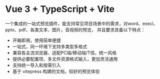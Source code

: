 <!--
 * @Author: famin.ma famin.ma@tcl.com
 * @Date: 2023-10-20 11:10:05
 * @LastEditors: famin.ma famin.ma@tcl.com
 * @LastEditTime: 2023-11-07 19:34:56
 * @FilePath: \rd-previewer-plugin\README.md
 * @Description: 这是默认设置,请设置`customMade`, 打开koroFileHeader查看配置 进行设置: https://github.com/OBKoro1/koro1FileHeader/wiki/%E9%85%8D%E7%BD%AE
-->
# Vue 3 + TypeScript + Vite


一个集成的一站式预览插件，能支持常见项目场景中的需求，对word、execl、pptx、pdf、各类文本、图片，音视频的预览，
并且要求具备以下特点：

- 开箱即用，使用简单便捷
- 一站式，同一环境下支持多类型多格式
- 兼容各主流浏览器、适配PC端/移动端/T信，统一风格
- 提供必要配置项、多文件资源格式输入，更加灵活通用
- 支持统一导入和按需引入
- 基于 vitepress 构建的文档，较好的预览体验